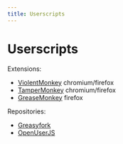 ```yaml
---
title: Userscripts
---
```


# Userscripts

Extensions:
- [ViolentMonkey](https://violentmonkey.github.io/) chromium/firefox
- [TamperMonkey](https://www.tampermonkey.net/) chromium/firefox
- [GreaseMonkey](https://www.greasespot.net/) firefox

Repositories:
- [Greasyfork](https://greasyfork.org/en)
- [OpenUserJS](https://openuserjs.org/)
